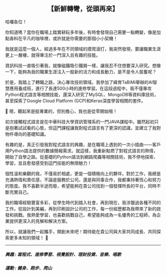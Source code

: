 <div align="center">
    <h2>【新鮮轉彎，從頭再來】</h2>
</div>

哈囉各位！

你知道嗎？當你在職場上踏實耕耘多年後，有時會發現自己需要一點轉變，像是加點香料在平凡的咖啡裡，或許就是你需要的那個小小契機！

我就是這麼一個人，經過多年在不同領域的摸爬滾打，我突然發現，要讓職業生涯更上一層樓，就得專注於一門深入且有趣的技能。

資訊科技一直吸引著我，就像磁鐵吸引鐵屑一樣，讓我忍不住想要深入研究。想像一下，能夠為我的職業生涯注入一股新的活力和成長動力，是不是令人振奮呢？

於是，我踏上了轉職之路，決心專攻技術領域。我參加了緯育TaBiMi舉辦的AI智慧應用養成班，進行了長達500小時的進修學習。在這段過程中，我不僅專攻Python程式語言等相關技能，還深入研究了MySQL、MongoDB等資料庫技術，甚至探索了Google Cloud Platform (GCP)和Keras深度學習相關的套件。

🚀 嗯，聽起來是挺專業的，但別擔心，我也是從零開始哦！

初次接觸程式語言是在中華科技大學資訊管理系的一門JAVA課程中。雖然起初只是抱著試試看的心態，但這門課程讓我對程式語言有了更深的認識，並建立了我對物件導向的基礎知識。

有趣的是，真正引發我對程式語言的興趣，是在職場上遇到的一次小插曲——客戶用Python語法提供的數據簡報需求。就這樣，我重新點燃了對程式語言的熱情，開始了自學之路。從基礎的Python語法到網路爬蟲等相關技術，我不停地探索、學習，並且愈發感受到這門技能的無限魅力！

個性溫和樂觀的我，不僅易於相處，更是一個積極向上的夥伴。對於工作，我總是充滿熱情和責任感，不論是服務於公司，還是與同事合作，我都秉持著恆心和努力的態度。我不喜歡半途而廢，希望能夠在貴公司找到一個發揮所長的平台，同時不斷充實自己。

我的職場經驗豐富多彩，從學生時代到踏入社會，再到現在，我涉獵過各種不同的工作。從設計到美編，再到印刷設計公司的工作，每一份經歷都為我帶來了新的啟發和挑戰。我熱愛學習，也喜歡挑戰自己，希望能夠成為一名優秀的工程師，為企業提供更深入的見解和解決方案。

所以，就讓我們一起攜手，開創未來吧！期待能在貴公司與大家共同成長、共同探索更多未知的領域！ 🌟

---

<p align="right">
    <h5>興趣 : 寫程式、進修學習、視覺設計、理財投資、音樂、唱歌</h5>
    <h5>運動 : 健身、跑步、爬山</h5>
</p>

<!-- 
使用工具 : Python、MySQL、Flask、Django、GCP ( Cloud Run、BigQuery、Google Studio )、Git & Github

### <h3 align="left">Languages and Tools:</h3>
<a href="https://www.python.org" target="_blank" rel="noreferrer">
    <img src="https://raw.githubusercontent.com/devicons/devicon/master/icons/python/python-original.svg" alt="python" width="40" height="40"/>
</a>
<a href="https://flask.palletsprojects.com/" target="_blank" rel="noreferrer">
    <img src="https://www.vectorlogo.zone/logos/pocoo_flask/pocoo_flask-icon.svg" alt="flask" width="40" height="40"/>
</a>
<a href="https://django.palletsprojects.com/" target="_blank" rel="noreferrer">
    <img src="https://cdn.worldvectorlogo.com/logos/django.svg" alt="django" width="40" height="40"/>
</a> 
<a href="https://pandas.pydata.org/" target="_blank" rel="noreferrer">
    <img src="https://raw.githubusercontent.com/devicons/devicon/2ae2a900d2f041da66e950e4d48052658d850630/icons/pandas/pandas-original.svg" alt="pandas" width="40" height="40"/>
</a>
<a href="https://www.tensorflow.org" target="_blank" rel="noreferrer">
    <img src="https://www.vectorlogo.zone/logos/tensorflow/tensorflow-icon.svg" alt="tensorflow" width="40" height="40"/>
</a>
<a href="https://www.selenium.dev" target="_blank" rel="noreferrer">
    <img src="https://raw.githubusercontent.com/detain/svg-logos/780f25886640cef088af994181646db2f6b1a3f8/svg/selenium-logo.svg" alt="selenium" width="40" height="40"/>
</a>
<a href="https://opencv.org/" target="_blank" rel="noreferrer">
    <img src="https://www.vectorlogo.zone/logos/opencv/opencv-icon.svg" alt="opencv" width="40" height="40"/>
</a>
<a href="https://www.linux.org/" target="_blank" rel="noreferrer">
    <img src="https://raw.githubusercontent.com/devicons/devicon/master/icons/linux/linux-original.svg" alt="linux" width="40" height="40"/>
</a>
<a href="https://www.docker.com/" target="_blank" rel="noreferrer">
    <img src="https://raw.githubusercontent.com/devicons/devicon/master/icons/docker/docker-original-wordmark.svg" alt="docker" width="40" height="40"/>
</a>
<a href="https://git-scm.com/" target="_blank" rel="noreferrer">
    <img src="https://www.vectorlogo.zone/logos/git-scm/git-scm-icon.svg" alt="git" width="40" height="40"/>
</a>

### <h3 align="left">Database Tools:</h3>
<a href="https://www.mysql.com/" target="_blank" rel="noreferrer">
    <img src="https://raw.githubusercontent.com/devicons/devicon/master/icons/mysql/mysql-original-wordmark.svg" alt="mysql" width="40" height="40"/>
</a>
<a href="https://www.mongodb.com/" target="_blank" rel="noreferrer">
    <img src="https://raw.githubusercontent.com/devicons/devicon/master/icons/mongodb/mongodb-original-wordmark.svg" alt="mongodb" width="40" height="40"/>
</a>
<a href="https://www.postgresql.org" target="_blank" rel="noreferrer">
    <img src="https://raw.githubusercontent.com/devicons/devicon/master/icons/postgresql/postgresql-original-wordmark.svg" alt="postgresql" width="40" height="40"/>
</a>

### <h3 align="left">Cloud service:</h3>
<a href="https://cloud.google.com" target="_blank" rel="noreferrer">
    <img src="https://www.vectorlogo.zone/logos/google_cloud/google_cloud-icon.svg" alt="gcp" width="40" height="40"/>
</a>

### <h3 align="left">Designer tools:</h3>
<a href="https://www.figma.com/" target="_blank" rel="noreferrer">
    <img src="https://www.vectorlogo.zone/logos/figma/figma-icon.svg" alt="figma" width="40" height="40"/>
</a>
<a href="https://www.photoshop.com/en" target="_blank" rel="noreferrer">
    <img src="https://raw.githubusercontent.com/devicons/devicon/master/icons/photoshop/photoshop-line.svg" alt="photoshop" width="40" height="40"/>
</a>
<a href="https://www.adobe.com/in/products/illustrator.html" target="_blank" rel="noreferrer">
    <img src="https://www.vectorlogo.zone/logos/adobe_illustrator/adobe_illustrator-icon.svg" alt="illustrator" width="40" height="40"/>
</a> -->